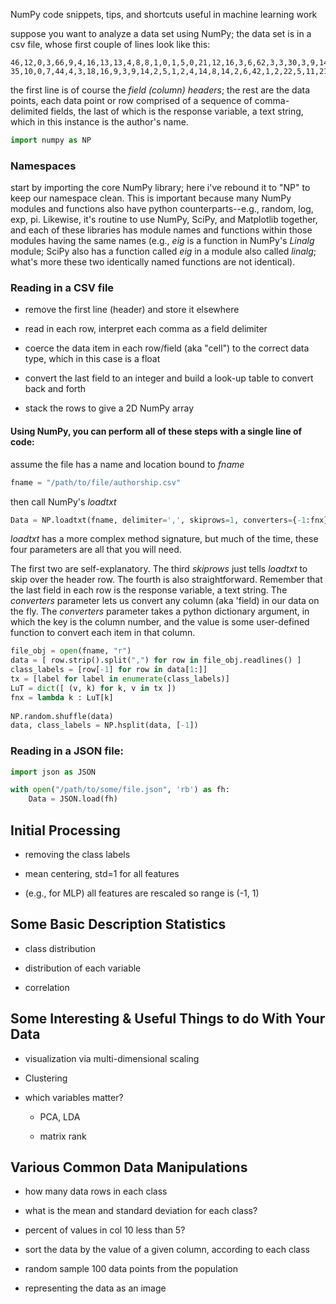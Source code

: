 NumPy code snippets, tips, and shortcuts useful in machine learning work


suppose you want to analyze a data set using NumPy; the data set is in a csv file, whose first couple of lines look like this:

```a,all,also,an,and,any,are,as,at,be,been,but,by,can,do,down,even,every,for,from,had,has,have,her,his,if,in,into,is,it,its,may,more,must,my,no,not,now,of,on,one,only,or,our,should,so,some,such,than,that,the,their,then,there,things,this,to,up,upon,was,were,what,when,which,who,will,with,would,your,BookID,Author
46,12,0,3,66,9,4,16,13,13,4,8,8,1,0,1,5,0,21,12,16,3,6,62,3,3,30,3,9,14,1,2,6,5,0,10,16,2,54,7,8,1,7,0,4,7,1,3,3,17,67,6,2,5,1,4,47,2,3,40,11,7,5,6,8,4,9,1,0,1,Austen
35,10,0,7,44,4,3,18,16,9,3,9,14,2,5,1,2,4,14,8,14,2,6,42,1,2,22,5,11,21,1,1,7,4,8,10,11,3,57,10,5,2,6,1,4,11,7,6,5,17,76,6,2,7,0,7,48,1,1,27,13,5,7,7,3,5,14,8,0,1,Austen
```

the first line is of course the *field (column) headers*; the rest are the data points, each data point or row comprised of a sequence of comma-delimited fields, the last of which is the response variable, a text string, which in this instance is the author's name.

```python
import numpy as NP
```

### Namespaces

start by importing the core NumPy library; here i've rebound it to "NP" to keep our namespace clean. This is important because many NumPy modules and functions also have python counterparts--e.g., random, log, exp, pi. Likewise, it's routine to use NumPy, SciPy, and Matplotlib together, and each of these libraries has module names and functions within those modules having the same names (e.g., _eig_ is a function in NumPy's _Linalg_ module; SciPy also has a function called _eig_ in a module also called _linalg_; what's more these two identically named functions are not identical).

### Reading in a CSV file

* remove the first line (header) and store it elsewhere

* read in each row, interpret each comma as a field delimiter
	
* coerce the data item in each row/field (aka "cell") to the correct data type, which in this case is a float

* convert the last field to an integer and build a look-up table to convert back and forth

* stack the rows to give a 2D NumPy array

	
#### Using NumPy, you can perform all of these steps with a single line of code:

assume the file has a name and location bound to *fname*

```python 
fname = "/path/to/file/authorship.csv"
```
	
then call NumPy's *loadtxt*

```python
Data = NP.loadtxt(fname, delimiter=',', skiprows=1, converters={-1:fnx})
```
	
*loadtxt* has a more complex method signature, but much of the time, these four parameters are all that you will need.

The first two are self-explanatory. The third *skiprows* just tells *loadtxt* to skip over the header row.
The fourth is also straightforward. Remember that the last field in each row is the response variable, 
a text string. The *converters* parameter lets us convert any column (aka 'field) in our data on the fly. 
The *converters* parameter takes a python dictionary argument, in which the key is the column number,
and the value is some user-defined function to convert each item in that column.

```python
file_obj = open(fname, "r")
data = [ row.strip().split(",") for row in file_obj.readlines() ]
class_labels = [row[-1] for row in data[1:]]
tx = [label for label in enumerate(class_labels)]
LuT = dict([ (v, k) for k, v in tx ])
fnx = lambda k : LuT[k]
    
NP.random.shuffle(data)
data, class_labels = NP.hsplit(data, [-1])
```

### Reading in a JSON file:

```python
import json as JSON

with open("/path/to/some/file.json", 'rb') as fh:
    Data = JSON.load(fh) 

```

	
## Initial Processing

* removing the class labels

* mean centering, std=1 for all features

* (e.g., for MLP) all features are rescaled so range is (-1, 1)


## Some Basic Description Statistics

* class distribution

* distribution of each variable
	
* correlation


## Some Interesting & Useful Things to do With Your Data

* visualization via multi-dimensional scaling
	
* Clustering

* which variables matter?

    * PCA, LDA
 
    * matrix rank


## Various Common Data Manipulations

* how many data rows in each class
	
* what is the mean and standard deviation for each class?
	
* percent of values in col 10 less than 5?
	
* sort the data by the value of a given column, according to each class
	
* random sample 100 data points from the population
	
* representing the data as an image


